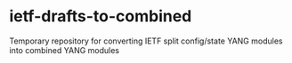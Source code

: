 # ietf-drafts-to-combined
Temporary repository for converting IETF split config/state YANG modules into combined YANG modules
